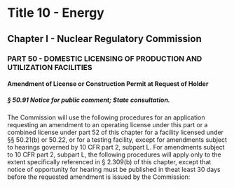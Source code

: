 
# Title 10 - Energy
## Chapter I - Nuclear Regulatory Commission
### PART 50 - DOMESTIC LICENSING OF PRODUCTION AND UTILIZATION FACILITIES
#### Amendment of License or Construction Permit at Request of Holder
##### § 50.91 Notice for public comment; State consultation.

The Commission will use the following procedures for an application requesting an amendment to an operating license under this part or a combined license under part 52 of this chapter for a facility licensed under §§ 50.21(b) or 50.22, or for a testing facility, except for amendments subject to hearings governed by 10 CFR part 2, subpart L. For amendments subject to 10 CFR part 2, subpart L, the following procedures will apply only to the extent specifically referenced in § 2.309(b) of this chapter, except that notice of opportunity for hearing must be published in theat least 30 days before the requested amendment is issued by the Commission:
